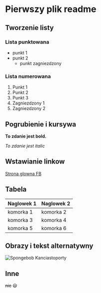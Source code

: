 
# Pierwszy plik readme
## Tworzenie listy
### Lista punktowana
* punkt 1
* punkt 2
  * punkt zagniezdzony

### Lista numerowana
1. Punkt 1
1. Punkt 2
1. Punkt 3
  1. Zagniezdzony 1
  1. Zagniezdzony 2

## Pogrubienie i kursywa
**To zdanie jest bold.**

*To zdanie jest italic*

## Wstawianie linkow
[Strona glowna FB](www.facebook.com)

## Tabela
Naglowek 1 | Naglowek 2
-----------| ----------
komorka 1 | komorka 2
komorka 3 | komorka 4
komorka 5 | komorka 6

## Obrazy i tekst alternatywny
![Spongebob Kanciastoporty](https://img.huffingtonpost.com/asset/562a91761900002d00b94c88.jpeg?ops=scalefit_720_noupscale)
## Inne

~~nie~~
:smiley:
